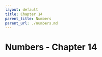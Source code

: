 ```yaml
---
layout: default
title: Chapter 14
parent_title: Numbers
parent_url: ./numbers.md
---
```


# Numbers - Chapter 14
